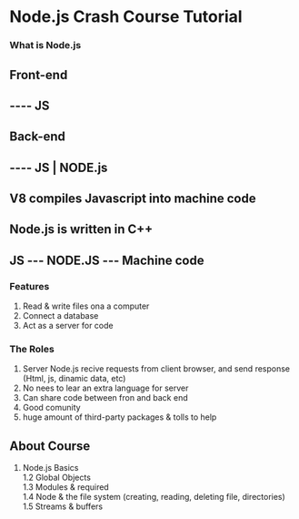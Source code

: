 # Node.js Crash Course Tutorial

### What is Node.js

## Front-end
## ---- JS<br>

## Back-end
## ---- JS   |   NODE.js<br>

## V8 compiles Javascript into machine code

## Node.js is written in C++

## JS --- NODE.JS --- Machine code

### Features
1. Read & write files ona a computer<br>
2. Connect a database<br>
3. Act as a server for code<br>

### The Roles
1. Server Node.js recive requests from client browser, and send response (Html, js, dinamic data, etc)<br>
2. No nees to lear an extra language for server<br>
3. Can share code between fron and back end<br>
4. Good comunity<br>
5. huge amount of third-party packages & tolls to help<br>

## About Course

1. Node.js Basics<br>
1.2 Global Objects<br>
1.3 Modules & required<br>
1.4 Node & the file system (creating, reading, deleting file, directories)<br>
1.5 Streams & buffers<br>

